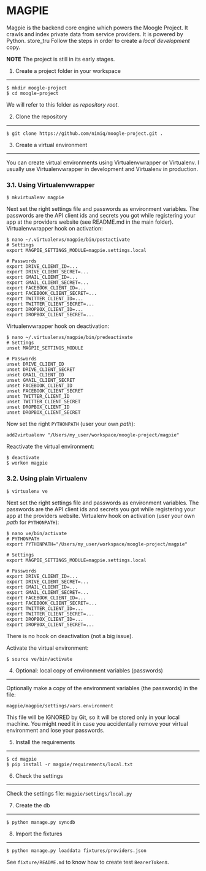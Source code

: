 MAGPIE
======

Magpie is the backend core engine which powers the Moogle Project.
It crawls and index private data from service providers.
It is powered by Python.
store_tru
Follow the steps in order to create a *local development* copy.

**NOTE** The project is still in its early stages.


1. Create a project folder in your workspace
--------------------------------------------
    $ mkdir moogle-project
    $ cd moogle-project
We will refer to this folder as *repository root*.


2. Clone the repository
-----------------------
    $ git clone https://github.com/nimiq/moogle-project.git .


3. Create a virtual environment
-------------------------------
You can create virtual environments using Virtualenvwrapper or Virtualenv.
I usually use Virtualenvwrapper in development and Virtualenv in production.

### 3.1. Using Virtualenvwrapper
    $ mkvirtualenv magpie

Next set the right settings file and passwords as environment variables.
The passwords are the API client ids and secrets you got while registering your app at the providers website  (see README.md in the main folder).
Virtualenvwrapper hook on activation:

    $ nano ~/.virtualenvs/magpie/bin/postactivate
    # Settings
    export MAGPIE_SETTINGS_MODULE=magpie.settings.local

    # Passwords
    export DRIVE_CLIENT_ID=...
    export DRIVE_CLIENT_SECRET=...
    export GMAIL_CLIENT_ID=...
    export GMAIL_CLIENT_SECRET=...
    export FACEBOOK_CLIENT_ID=...
    export FACEBOOK_CLIENT_SECRET=...
    export TWITTER_CLIENT_ID=...
    export TWITTER_CLIENT_SECRET=...
    export DROPBOX_CLIENT_ID=...
    export DROPBOX_CLIENT_SECRET=...

Virtualenvwrapper hook on deactivation:

    $ nano ~/.virtualenvs/magpie/bin/predeactivate
    # Settings
    unset MAGPIE_SETTINGS_MODULE

    # Passwords
    unset DRIVE_CLIENT_ID
    unset DRIVE_CLIENT_SECRET
    unset GMAIL_CLIENT_ID
    unset GMAIL_CLIENT_SECRET
    unset FACEBOOK_CLIENT_ID
    unset FACEBOOK_CLIENT_SECRET
    unset TWITTER_CLIENT_ID
    unset TWITTER_CLIENT_SECRET
    unset DROPBOX_CLIENT_ID
    unset DROPBOX_CLIENT_SECRET

Now set the right `PYTHONPATH` (user your own *path*):

    add2virtualenv "/Users/my_user/workspace/moogle-project/magpie"

Reactivate the virtual environment:

    $ deactivate
    $ workon magpie

### 3.2. Using plain Virtualenv
    $ virtualenv ve

Next set the right settings file and passwords as environment variables.
The passwords are the API client ids and secrets you got while registering your app at the providers website.
Virtualenv hook on activation (user your own *path* for `PYTHONPATH`):

    $ nano ve/bin/activate
    # PYTHONPATH
    export PYTHONPATH="/Users/my_user/workspace/moogle-project/magpie"

    # Settings
    export MAGPIE_SETTINGS_MODULE=magpie.settings.local

    # Passwords
    export DRIVE_CLIENT_ID=...
    export DRIVE_CLIENT_SECRET=...
    export GMAIL_CLIENT_ID=...
    export GMAIL_CLIENT_SECRET=...
    export FACEBOOK_CLIENT_ID=...
    export FACEBOOK_CLIENT_SECRET=...
    export TWITTER_CLIENT_ID=...
    export TWITTER_CLIENT_SECRET=...
    export DROPBOX_CLIENT_ID=...
    export DROPBOX_CLIENT_SECRET=...

There is no hook on deactivation (not a big issue).

Activate the virtual environment:

    $ source ve/bin/activate


4. Optional: local copy of environment variables (passwords)
------------------------------------------------------------
Optionally make a copy of the environment variables (the passwords) in the file:

    magpie/magpie/settings/vars.environment

This file will be IGNORED by Git, so it will be stored only in your local machine.
You might need it in case you accidentally remove your virtual environment and lose your passwords.


5. Install the requirements
---------------------------
    $ cd magpie
    $ pip install -r magpie/requirements/local.txt


6. Check the settings
---------------------
Check the settings file: `magpie/settings/local.py`


7. Create the db
----------------
    $ python manage.py syncdb


8. Import the fixtures
----------------------
    $ python manage.py loaddata fixtures/providers.json

See `fixture/README.md` to know how to create test `BearerToken`s.
